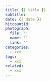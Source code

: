 ```yaml
---
title: {{ title }}
subtitle: 
date: {{ date }}
hitcountId: 
photograph: 
  file: ''
  name: ''
  link: ''
categories:
  - xxx
tags:
  - xxx
related:
  - xxx
---
```


<!-- more -->
